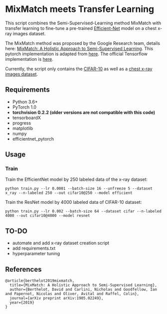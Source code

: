# MixMatch meets Transfer Learning

This script combines the Semi-Supervised-Learning method MixMatch with transfer learning to fine-tune a pre-trained [Efficient-Net](https://github.com/lukemelas/EfficientNet-PyTorch) model on a chest x-ray images dataset.

The MixMatch method was proposed by the Google Research team, details here: [MixMatch: A Holistic Approach to Semi-Supervised Learning](https://arxiv.org/abs/1905.02249). This pytorch implementation is adapted from [here](https://github.com/YU1ut/MixMatch-pytorch). The official Tensorflow implementation is [here](https://github.com/google-research/mixmatch).

Currently, the script only contains the [CIFAR-10](https://www.cs.toronto.edu/~kriz/cifar.html) as well as a [chest x-ray images dataset](https://www.kaggle.com/nih-chest-xrays/sample).


## Requirements
- Python 3.6+
- PyTorch 1.0
- **torchvision 0.2.2 (older versions are not compatible with this code)** 
- tensorboardX
- progress
- matplotlib
- numpy
- efficientnet_pytorch

## Usage

### Train
Train the EfficientNet model by 250 labeled data of the x-ray dataset:

```
python train.py --lr 0.0001 --batch-size 16 --unfreeze 5 --dataset x_ray --n-labeled 250 --out cifar10@250 --model efficient
```



Train the ResNet model by 4000 labeled data of CIFAR-10 dataset:

```
python train.py --lr 0.002 --batch-size 64 --dataset cifar --n-labeled 4000 --out cifar10@4000 --model resnet
```

## TO-DO
- automate and add x-ray dataset creation script
- add requirements.txt
- hyperparameter tuning


## References
```
@article{berthelot2019mixmatch,
  title={MixMatch: A Holistic Approach to Semi-Supervised Learning},
  author={Berthelot, David and Carlini, Nicholas and Goodfellow, Ian and Papernot, Nicolas and Oliver, Avital and Raffel, Colin},
  journal={arXiv preprint arXiv:1905.02249},
  year={2019}
}
```
